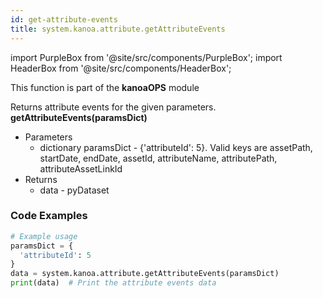 ```yaml
---
id: get-attribute-events
title: system.kanoa.attribute.getAttributeEvents
---
```


import PurpleBox from '@site/src/components/PurpleBox';
import HeaderBox from '@site/src/components/HeaderBox';

<PurpleBox>This function is part of the <b>kanoaOPS</b> module</PurpleBox>

<HeaderBox header="Description">
  Returns attribute events for the given parameters.
</HeaderBox>

<HeaderBox header="Syntax">
  <b>getAttributeEvents(paramsDict)</b>
  <ul>
    <li>Parameters
      <ul>
        <li>dictionary paramsDict - &#123;'attributeId': 5}. Valid keys are assetPath, startDate, endDate, assetId, attributeName, attributePath, attributeAssetLinkId</li>
      </ul>
    </li>
    <li>Returns
      <ul>
        <li>data - pyDataset</li>
      </ul>
    </li>
  </ul>
</HeaderBox>

### Code Examples

```python
# Example usage
paramsDict = {
  'attributeId': 5
}
data = system.kanoa.attribute.getAttributeEvents(paramsDict)
print(data)  # Print the attribute events data

